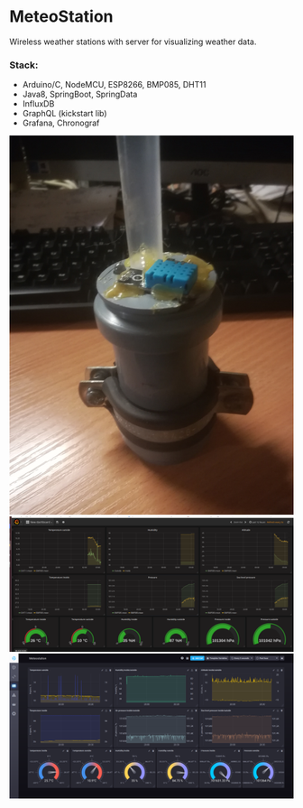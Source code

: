 # MeteoStation
Wireless weather stations with server for visualizing weather data.

### Stack:

- Arduino/C, NodeMCU, ESP8266, BMP085, DHT11
- Java8, SpringBoot, SpringData
- InfluxDB
- GraphQL (kickstart lib)
- Grafana, Chronograf

![Device](docs/photos/IMG_20201022_184324.jpg) <!-- .element height="50%" width="50%" -->
![Device](docs/photos/grafana.png) <!-- .element height="50%" width="50%" -->
![Device](docs/photos/chronograf.png) <!-- .element height="50%" width="50%" -->

